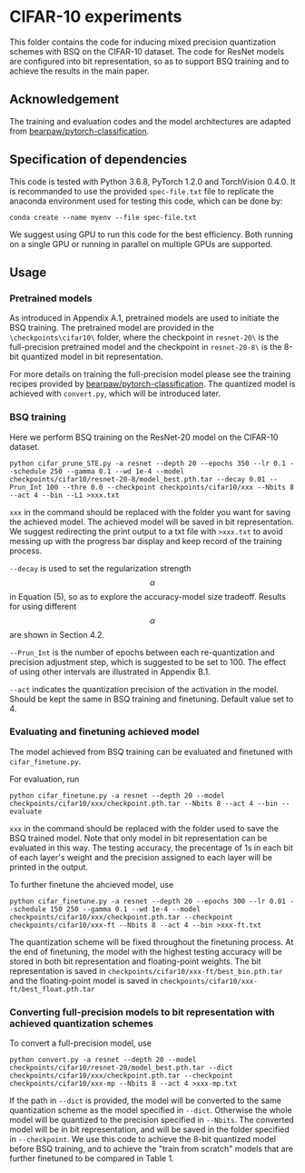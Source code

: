 # CIFAR-10 experiments

This folder contains the code for inducing mixed precision quantization schemes with BSQ on the CIFAR-10 dataset. The code for ResNet models are configured into bit representation, so as to support BSQ training and to achieve the results in the main paper.

## Acknowledgement

The training and evaluation codes and the model architectures are adapted from [bearpaw/pytorch-classification](https://github.com/bearpaw/pytorch-classification).

## Specification of dependencies

This code is tested with Python 3.6.8, PyTorch 1.2.0 and TorchVision 0.4.0. It is recommanded to use the provided `spec-file.txt` file to replicate the anaconda environment used for testing this code, which can be done by:

```
conda create --name myenv --file spec-file.txt
```

We suggest using GPU to run this code for the best efficiency. Both running on a single GPU or running in parallel on multiple GPUs are supported.

## Usage

### Pretrained models 

As introduced in Appendix A.1, pretrained models are used to initiate the BSQ training. The pretrained model are provided in the `\checkpoints\cifar10\` folder, where the checkpoint in `resnet-20\` is the full-precision pretrained model and the checkpoint in `resnet-20-8\` is the 8-bit quantized model in bit representation. 

For more details on training the full-precision model please see the training recipes provided by [bearpaw/pytorch-classification](https://github.com/bearpaw/pytorch-classification/blob/master/TRAINING.md ). The quantized model is achieved with `convert.py`, which will be introduced later.

### BSQ training

Here we perform BSQ training on the ResNet-20 model on the CIFAR-10 dataset.

```
python cifar_prune_STE.py -a resnet --depth 20 --epochs 350 --lr 0.1 --schedule 250 --gamma 0.1 --wd 1e-4 --model checkpoints/cifar10/resnet-20-8/model_best.pth.tar --decay 0.01 --Prun_Int 100 --thre 0.0 --checkpoint checkpoints/cifar10/xxx --Nbits 8 --act 4 --bin --L1 >xxx.txt
```

`xxx` in the command should be replaced with the folder you want for saving the achieved model. The achieved model will be saved in bit representation. We suggest redirecting the print output to a txt file with `>xxx.txt` to avoid messing up with the progress bar display and keep record of the training process. 

`--decay` is used to set the regularization strength $$\alpha$$ in Equation (5), so as to explore the accuracy-model size tradeoff. Results for using different $$\alpha$$ are shown in Section 4.2.

`--Prun_Int` is the number of epochs between each re-quantization and precision adjustment step, which is suggested to be set to 100. The effect of using other intervals are illustrated in Appendix B.1.

`--act` indicates the quantization precision of the activation in the model. Should be kept the same in BSQ training and finetuning. Default value set to 4.


### Evaluating and finetuning achieved model

The model achieved from BSQ training can be evaluated and finetuned with `cifar_finetune.py`.

For evaluation, run

```
python cifar_finetune.py -a resnet --depth 20 --model checkpoints/cifar10/xxx/checkpoint.pth.tar --Nbits 8 --act 4 --bin --evaluate
```
`xxx` in the command should be replaced with the folder used to save the BSQ trained model. Note that only model in bit representation can be evaluated in this way. The testing accuracy, the precentage of 1s in each bit of each layer's weight and the precision assigned to each layer will be printed in the output. 

To further finetune the ahcieved model, use

```
python cifar_finetune.py -a resnet --depth 20 --epochs 300 --lr 0.01 --schedule 150 250 --gamma 0.1 --wd 1e-4 --model checkpoints/cifar10/xxx/checkpoint.pth.tar --checkpoint checkpoints/cifar10/xxx-ft --Nbits 8 --act 4 --bin >xxx-ft.txt
```

The quantization scheme will be fixed throughout the finetuning process. At the end of finetuning, the model with the highest testing accuracy will be stored in both bit representation and floating-point weights. The bit representation is saved in `checkpoints/cifar10/xxx-ft/best_bin.pth.tar` and the floating-point model is saved in `checkpoints/cifar10/xxx-ft/best_float.pth.tar`


### Converting full-precision models to bit representation with achieved quantization schemes

To convert a full-precision model, use

```
python convert.py -a resnet --depth 20 --model checkpoints/cifar10/resnet-20/model_best.pth.tar --dict checkpoints/cifar10/xxx/checkpoint.pth.tar --checkpoint checkpoints/cifar10/xxx-mp --Nbits 8 --act 4 >xxx-mp.txt
```
 
If the path in `--dict` is provided, the model will be converted to the same quantization scheme as the model specified in `--dict`. Otherwise the whole model will be quantized to the precision specified in `--Nbits`. The converted model will be in bit representation, and will be saved in the folder specified in `--checkpoint`. We use this code to achieve the 8-bit quantized model before BSQ training, and to achieve the "train from scratch" models that are further finetuned to be compared in Table 1.
 
 

